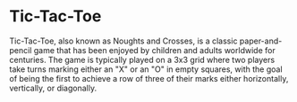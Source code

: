 # Tic-Tac-Toe

Tic-Tac-Toe, also known as Noughts and Crosses, is a classic paper-and-pencil game that has been enjoyed by children and adults worldwide for centuries. The game is typically played on a 3x3 grid where two players take turns marking either an "X" or an "O" in empty squares, with the goal of being the first to achieve a row of three of their marks either horizontally, vertically, or diagonally.
